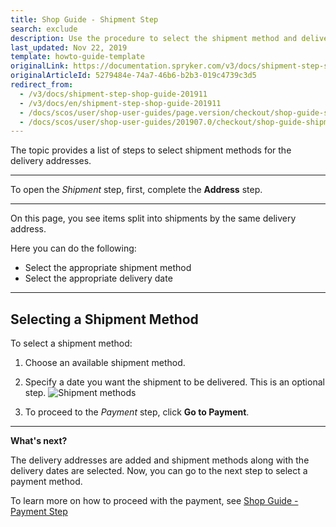 ```yaml
---
title: Shop Guide - Shipment Step
search: exclude
description: Use the procedure to select the shipment method and delivery date for the order in the Storefront.
last_updated: Nov 22, 2019
template: howto-guide-template
originalLink: https://documentation.spryker.com/v3/docs/shipment-step-shop-guide-201911
originalArticleId: 5279484e-74a7-46b6-b2b3-019c4739c3d5
redirect_from:
  - /v3/docs/shipment-step-shop-guide-201911
  - /v3/docs/en/shipment-step-shop-guide-201911
  - /docs/scos/user/shop-user-guides/page.version/checkout/shop-guide-shipment-step.html
  - /docs/scos/user/shop-user-guides/201907.0/checkout/shop-guide-shipment-step.html
---
```


The topic provides a list of steps to select shipment methods for the delivery addresses.
***
To open the *Shipment* step, first, complete the **Address** step.
***
On this page, you see items split into shipments by the same delivery address.

Here you can do the following:

* Select the appropriate shipment method
* Select the appropriate delivery date
***

## Selecting a Shipment Method

To select a shipment method:

1. Choose an available shipment method.
2. Specify a date you want the shipment to be delivered. This is an optional step.
![Shipment methods](https://spryker.s3.eu-central-1.amazonaws.com/docs/User+Guides/Shop+User+Guides/Checkout/Shop+Guide+-+Shipment+Step/shipment-step-new.png)

3. To proceed to the *Payment* step, click **Go to Payment**.
***
**What's next?**

The delivery addresses are added and shipment methods along with the delivery dates are selected. Now, you can go to the next step to select a payment method.

To learn more on how to proceed with the payment, see [Shop Guide - Payment Step](/docs/scos/user/shop-user-guides/{{page.version}}/shop-guide-checkout/shop-guide-payment-step.html)

<!-- Last review date: Sep 24, 2019 -->
